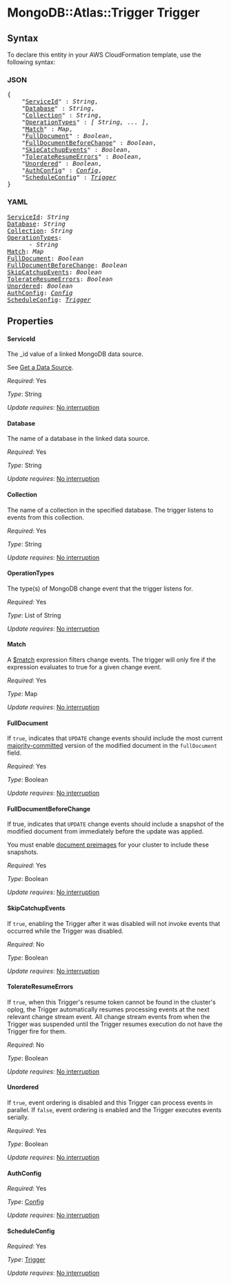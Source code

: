 # MongoDB::Atlas::Trigger Trigger

## Syntax

To declare this entity in your AWS CloudFormation template, use the following syntax:

### JSON

<pre>
{
    "<a href="#serviceid" title="ServiceId">ServiceId</a>" : <i>String</i>,
    "<a href="#database" title="Database">Database</a>" : <i>String</i>,
    "<a href="#collection" title="Collection">Collection</a>" : <i>String</i>,
    "<a href="#operationtypes" title="OperationTypes">OperationTypes</a>" : <i>[ String, ... ]</i>,
    "<a href="#match" title="Match">Match</a>" : <i>Map</i>,
    "<a href="#fulldocument" title="FullDocument">FullDocument</a>" : <i>Boolean</i>,
    "<a href="#fulldocumentbeforechange" title="FullDocumentBeforeChange">FullDocumentBeforeChange</a>" : <i>Boolean</i>,
    "<a href="#skipcatchupevents" title="SkipCatchupEvents">SkipCatchupEvents</a>" : <i>Boolean</i>,
    "<a href="#tolerateresumeerrors" title="TolerateResumeErrors">TolerateResumeErrors</a>" : <i>Boolean</i>,
    "<a href="#unordered" title="Unordered">Unordered</a>" : <i>Boolean</i>,
    "<a href="#authconfig" title="AuthConfig">AuthConfig</a>" : <i><a href="config.md">Config</a></i>,
    "<a href="#scheduleconfig" title="ScheduleConfig">ScheduleConfig</a>" : <i><a href="trigger.md">Trigger</a></i>
}
</pre>

### YAML

<pre>
<a href="#serviceid" title="ServiceId">ServiceId</a>: <i>String</i>
<a href="#database" title="Database">Database</a>: <i>String</i>
<a href="#collection" title="Collection">Collection</a>: <i>String</i>
<a href="#operationtypes" title="OperationTypes">OperationTypes</a>: <i>
      - String</i>
<a href="#match" title="Match">Match</a>: <i>Map</i>
<a href="#fulldocument" title="FullDocument">FullDocument</a>: <i>Boolean</i>
<a href="#fulldocumentbeforechange" title="FullDocumentBeforeChange">FullDocumentBeforeChange</a>: <i>Boolean</i>
<a href="#skipcatchupevents" title="SkipCatchupEvents">SkipCatchupEvents</a>: <i>Boolean</i>
<a href="#tolerateresumeerrors" title="TolerateResumeErrors">TolerateResumeErrors</a>: <i>Boolean</i>
<a href="#unordered" title="Unordered">Unordered</a>: <i>Boolean</i>
<a href="#authconfig" title="AuthConfig">AuthConfig</a>: <i><a href="config.md">Config</a></i>
<a href="#scheduleconfig" title="ScheduleConfig">ScheduleConfig</a>: <i><a href="trigger.md">Trigger</a></i>
</pre>

## Properties

#### ServiceId

The _id value of a linked MongoDB data source.

See [Get a Data Source](#operation/adminGetService).


_Required_: Yes

_Type_: String

_Update requires_: [No interruption](https://docs.aws.amazon.com/AWSCloudFormation/latest/UserGuide/using-cfn-updating-stacks-update-behaviors.html#update-no-interrupt)

#### Database

The name of a database in the linked data source.

_Required_: Yes

_Type_: String

_Update requires_: [No interruption](https://docs.aws.amazon.com/AWSCloudFormation/latest/UserGuide/using-cfn-updating-stacks-update-behaviors.html#update-no-interrupt)

#### Collection

The name of a collection in the specified database. The
trigger listens to events from this collection.

_Required_: Yes

_Type_: String

_Update requires_: [No interruption](https://docs.aws.amazon.com/AWSCloudFormation/latest/UserGuide/using-cfn-updating-stacks-update-behaviors.html#update-no-interrupt)

#### OperationTypes

The type(s) of MongoDB change event that the trigger listens for.

_Required_: Yes

_Type_: List of String

_Update requires_: [No interruption](https://docs.aws.amazon.com/AWSCloudFormation/latest/UserGuide/using-cfn-updating-stacks-update-behaviors.html#update-no-interrupt)

#### Match

A [$match](https://www.mongodb.com/docs/manual/reference/operator/aggregation/match)
expression filters change events. The trigger will only
fire if the expression evaluates to true for a given
change event.

_Required_: Yes

_Type_: Map

_Update requires_: [No interruption](https://docs.aws.amazon.com/AWSCloudFormation/latest/UserGuide/using-cfn-updating-stacks-update-behaviors.html#update-no-interrupt)

#### FullDocument

If `true`, indicates that `UPDATE` change events should
include the most current
[majority-committed](https://www.mongodb.com/docs/manual/reference/read-concern-majority/)
version of the modified document in the `fullDocument`
field.

_Required_: Yes

_Type_: Boolean

_Update requires_: [No interruption](https://docs.aws.amazon.com/AWSCloudFormation/latest/UserGuide/using-cfn-updating-stacks-update-behaviors.html#update-no-interrupt)

#### FullDocumentBeforeChange

If true, indicates that `UPDATE` change events should
include a snapshot of the modified document from
immediately before the update was applied.

You must enable [document
preimages](https://www.mongodb.com/docs/atlas/app-services/mongodb/preimages/)
for your cluster to include these snapshots.

_Required_: Yes

_Type_: Boolean

_Update requires_: [No interruption](https://docs.aws.amazon.com/AWSCloudFormation/latest/UserGuide/using-cfn-updating-stacks-update-behaviors.html#update-no-interrupt)

#### SkipCatchupEvents

If `true`, enabling the Trigger after it was disabled
will not invoke events that occurred while the Trigger
was disabled.

_Required_: No

_Type_: Boolean

_Update requires_: [No interruption](https://docs.aws.amazon.com/AWSCloudFormation/latest/UserGuide/using-cfn-updating-stacks-update-behaviors.html#update-no-interrupt)

#### TolerateResumeErrors

If `true`, when this Trigger's resume token
cannot be found in the cluster's oplog, the Trigger automatically resumes
processing events at the next relevant change stream event.
All change stream events from when the Trigger was suspended until the Trigger
resumes execution do not have the Trigger fire for them.

_Required_: No

_Type_: Boolean

_Update requires_: [No interruption](https://docs.aws.amazon.com/AWSCloudFormation/latest/UserGuide/using-cfn-updating-stacks-update-behaviors.html#update-no-interrupt)

#### Unordered

If `true`, event ordering is disabled and this Trigger
can process events in parallel. If `false`, event
ordering is enabled and the Trigger executes events
serially.

_Required_: Yes

_Type_: Boolean

_Update requires_: [No interruption](https://docs.aws.amazon.com/AWSCloudFormation/latest/UserGuide/using-cfn-updating-stacks-update-behaviors.html#update-no-interrupt)

#### AuthConfig

_Required_: Yes

_Type_: <a href="config.md">Config</a>

_Update requires_: [No interruption](https://docs.aws.amazon.com/AWSCloudFormation/latest/UserGuide/using-cfn-updating-stacks-update-behaviors.html#update-no-interrupt)

#### ScheduleConfig

_Required_: Yes

_Type_: <a href="trigger.md">Trigger</a>

_Update requires_: [No interruption](https://docs.aws.amazon.com/AWSCloudFormation/latest/UserGuide/using-cfn-updating-stacks-update-behaviors.html#update-no-interrupt)

